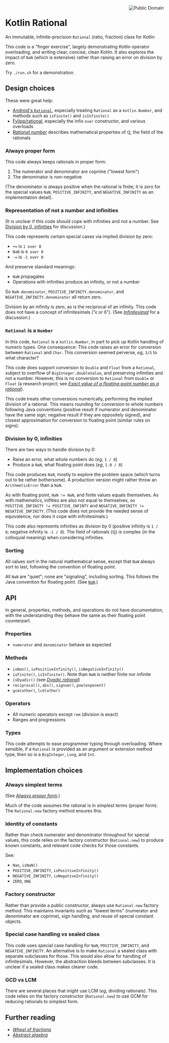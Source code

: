 <a href="LICENSE.md">
<img src="https://unlicense.org/pd-icon.png" alt="Public Domain" align="right"/>
</a>

# Kotlin Rational

An immutable, infinite-precision `Rational` (ratio, fraction) class for Kotlin

This code is a "finger exercise", largely demonstrating Kotlin operator
overloading, and writing clear, concise, clean Kotlin.  It also explores the
impact of `NaN` (which is extensive) rather than raising an error on division
by zero.

Try `./run.sh` for a demonstration.

## Design choices

These were great help:

- [Android's `Rational`](https://developer.android.com/reference/kotlin/android/util/Rational),
expecially treating `Rational` as a `kotlin.Number`, and methods such as
`isFinite()` and `isInfinite()`
- [Fylipp/rational](https://github.com/Fylipp/rational), especially the
infix `over` constructor, and various overloads
- [_Rational number_](https://en.wikipedia.org/wiki/Rational_number) describes
mathematical properties of ℚ, the field of the rationals

### Always proper form

This code always keeps rationals in proper form:

1. The numerator and denominator are coprime ("lowest form")
2. The denominator is non-negative

(The denominator is always positive when the rational is finite; it is zero
for the special values `NaN`, `POSITIVE_INFINITY`, and `NEGATIVE_INFINITY` as
an implementation detail).

### Representation of not a number and infinities

(It is unclear if this code should cope with infinities and not a number.  See
[Division by 0, infinities](#division-by-0-infinities) for discussion.)

This code represents certain special cases via implied division by zero:

* `+∞` is `1 over 0`
* `NaN` is `0 over 0`
* `-∞` is `-1 over 0`

And preserve standard meanings:

* `NaN` propagates
* Operations with infinities produce an infinity, or not a number

So `NaN.denominator`, `POSITIVE_INFINITY.denominator`, and
`NEGATIVE_INFINITY.denominator` all return zero.

Division by an infinity is zero, as is the reciprocal of an infinity.  This
code does not have a concept of infinitesimals ("ϵ or δ").  (See
[_Infinitesimal_](https://en.wikipedia.org/wiki/Infinitesimal) for a
discussion.)

### `Rational` is a `Number`

In this code, `Rational` is a `kotlin.Number`, in part to pick up Kotlin
handling of numeric types.  One consequence: This code raises an error for
conversion between `Rational` and `Char`.  This conversion seemed perverse,
_eg_, `3/5` to what character?

This code does support conversion to `Double` and `Float` from a `Rational`,
subject to overflow of `BigInteger.doubleValue`, and preserving infinities and
not a number. However, this is no conversion to `Rational` from `Double` or
`Float` (a research project; see
[_Exact value of a floating-point number as a rational_](https://stackoverflow.com/questions/51142275/exact-value-of-a-floating-point-number-as-a-rational)).

This code treats other conversions numerically, performing the implied
division of a rational.  This means rounding for conversion to whole numbers
following Java conventions (positive result if numerator and denominator
have the same sign; negative result if they are oppositely signed), and
closest approximation for conversion to floating point (similar rules on
signs).

### Division by 0, infinities

There are two ways to handle division by 0:

- Raise an error, what whole numbers do (_eg_, `1 / 0`)
- Produce a `NaN`, what floating point does (_eg_, `1.0 / 0`)

This code produces `NaN`, mostly to explore the problem space (which turns
out to be rather bothersome).  A production version might rather throw an
`ArithmeticError` than a `NaN`.

As with floating point, `NaN != NaN`, and finite values equals themselves.
As with mathematics, inifities are also not equal to themselves, so
`POSITIVE_INFINITY != POSITIVE_INFINTY` and
`NEGATIVE_INFINITY != NEGATIVE_INFINITY`.  (This code does not provide the
needed sense of equivalence, nor does it cope with infinitesimals.)

This code also represents infinities as division by 0 (positive infinity is
`1 / 0`; negative infinity is `-1 / 0`).  The field of rationals (ℚ) is
complex (in the colloquial meaning) when considering infinities.

### Sorting

All values sort in the natural mathematical sense, except that `NaN` always
sort to last, following the convention of floating point.

All `NaN` are "quiet"; none are "signaling", including sorting.  This follows
the Java convention for floating point.  (See
[`NaN`](https://en.wikipedia.org/wiki/NaN).)

## API

In general, properties, methods, and operations do not have documentation,
with the understanding they behave the same as their floating point
counterpart.

### Properties

- `numerator` and `denominator` behave as expected

### Methods

- `isNan()`, `isPositiveInfinity()`, `isNegativeInfinity()`
- `isFinite()`, `isInfinite()`.  Note than `NaN` is neither finite nor
infinite
- `isDyadic()` (see
[_Dyadic rational_](https://en.wikipedia.org/wiki/Dyadic_rational))
- `reciprocal()`, `abs()`, `signum()`, `pow(exponent)`
- `gcm(other)`, `lcd(other)`

### Operators

- All numeric operators except `rem` (division is exact)
- Ranges and progressions

### Types

This code attempts to ease programmer typing through overloading.  Where
sensible, if a `Rational` is provided as an argument or extension method type,
then so is a `BigInteger`, `Long`, and `Int`.

## Implementation choices

### Always simplest terms

(See [_Always proper form_](#always-proper-form).)

Much of the code assumes the rational is in simplest terms (proper form).
The `Rational.new` factory method ensures this.

### Identity of constants

Rather than check numerator and denominator throughout for special values,
this code relies on the factory constructor (`Rational.new`) to produce known
constants, and relevant code checks for those constants.

See:

- `Nan`, `isNaN()`
- `POSITIVE_INFINITY`, `isPositiveInfinity()`
- `NEGATIVE_INFINITY`, `isNegativeInfinity()`
- `ZERO`, `ONE`

### Factory constructor

Rather than provide a public constructor, always use `Rational.new` factory
method.  This maintains invariants such as "lowest terms" (numerator and
denominator are coprime), sign handling, and reuse of special constant
objects.

### Special case handling _vs_ sealed class

This code uses special case handling for `NaN`, `POSITIVE_INFINITY`, and
`NEGATIVE_INFINITY`.  An alternative is to make `Rational` a sealed class with
separate subclasses for those.  This would also allow for handling of
infinitesimals.  However, the abstraction bleeds between subclasses.  It is
unclear if a sealed class makes clearer code.

### GCD vs LCM

There are several places that might use LCM (_eg_, dividing rationals).  This
code relies on the factory constructor (`Rational.new`) to use GCM for
reducing rationals to simplest form.

## Further reading

- [_Wheel of fractions_](https://en.wikipedia.org/wiki/Wheel_theory#Wheel_of_fractions)
- [_Abstract algebra_](https://en.wikipedia.org/wiki/Abstract_algebra)
